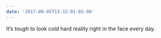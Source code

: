 ```yaml
---
date: '2017-09-05T13:32:01-05:00'
---
```

It’s _tough_ to look cold hard reality right in the face every day.
